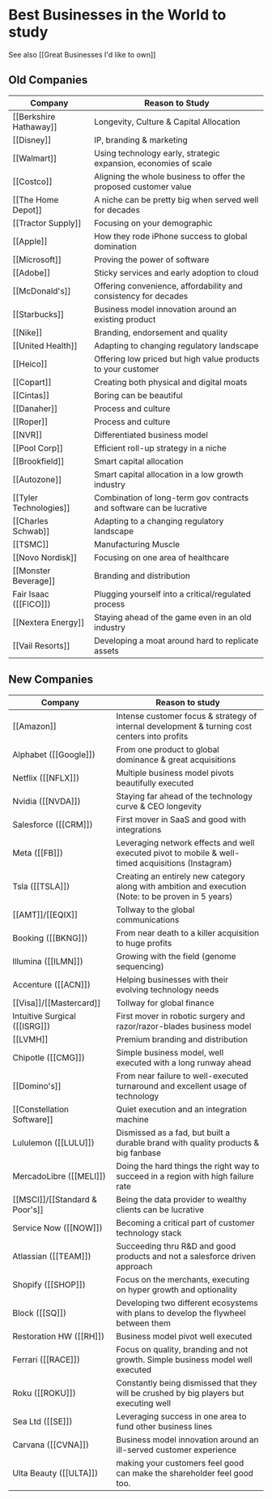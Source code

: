 # Best Businesses in the World to study

See also [[Great Businesses I'd like to own]]


## Old Companies

| Company                      | Reason to Study                                                      |
| ---------------------------- | -------------------------------------------------------------------- |
| [[Berkshire Hathaway]]   | Longevity, Culture & Capital Allocation                              |
| [[Disney]]              | IP, branding & marketing                                             |
| [[Walmart]]             | Using technology early, strategic expansion, economies of scale      |
|  [[Costco]]   | Aligning the whole business to offer the proposed customer value     |
| [[The Home Depot]]          | A niche can be pretty big when served well for decades               |
| [[Tractor Supply]]   | Focusing on your demographic                                         |
| [[Apple]]             | How they rode iPhone success to global domination                    |
| [[Microsoft]]          | Proving the power of software                                        |
| [[Adobe]]             | Sticky services and early adoption to cloud                          |
| [[McDonald's]]          | Offering convenience, affordability and consistency for decades      |
| [[Starbucks]]          | Business model innovation around an existing product                 |
| [[Nike]]                | Branding, endorsement and quality                                    |
| [[United Health]]      | Adapting to changing regulatory landscape                            |
| [[Heico]]              | Offering low priced but high value products to your customer         |
| [[Copart]]            | Creating both physical and digital moats                             |
| [[Cintas]]           | Boring can be beautiful                                              |
| [[Danaher]]             | Process and culture                                                  |
| [[Roper]]               | Process and culture                                                  |
| [[NVR]]                | Differentiated business model                                        |
| [[Pool Corp]]         | Efficient roll-up strategy in a niche                                |
| [[Brookfield]]         | Smart capital allocation                                             |
| [[Autozone]]            | Smart capital allocation in a low growth industry                    |
| [[Tyler Technologies]] | Combination of long-term gov contracts and software can be lucrative |
| [[Charles Schwab]]    | Adapting to a changing regulatory landscape                          |
| [[TSMC]]     | Manufacturing Muscle                                                 |
| [[Novo Nordisk]]       | Focusing on one area of healthcare                                   |
| [[Monster Beverage]] | Branding and distribution                                            |
| Fair Isaac ([[FICO]])        | Plugging yourself into a critical/regulated process                  |
| [[Nextera Energy]]   | Staying ahead of the game even in an old industry                    |
| [[Vail Resorts]]       | Developing a moat around hard to replicate assets                    |


## New Companies

| Company                          | Reason to study                                                                                     |
| -------------------------------- | --------------------------------------------------------------------------------------------------- |
| [[Amazon]]           | Intense customer focus & strategy of internal development & turning cost centers into profits       |
| Alphabet ([[Google]])              | From one product to global dominance & great acquisitions                                           |
| Netflix ([[NFLX]])               | Multiple business model pivots beautifully executed                                                 |
| Nvidia ([[NVDA]])                | Staying far ahead of the technology curve & CEO longevity                                           |
| Salesforce ([[CRM]])             | First mover in SaaS and good with integrations                                                      |
| Meta ([[FB]])                    | Leveraging network effects and well executed pivot to mobile & well-timed acquisitions (Instagram)  |
| Tsla ([[TSLA]])                  | Creating an entirely new category along with ambition and execution (Note: to be proven in 5 years) |
| [[AMT]]/[[EQIX]]                 | Tollway to the global communications                                                                |
| Booking ([[BKNG]])               | From near death to a killer acquisition to huge profits                                             |
| Illumina ([[ILMN]])              | Growing with the field (genome sequencing)                                                          |
| Accenture ([[ACN]])              | Helping businesses with their evolving technology needs                                             |
| [[Visa]]/[[Mastercard]]                     | Tollway for global finance                                                                          |
| Intuitive Surgical ([[ISRG]])    | First mover in robotic surgery and razor/razor-blades business model                                |
| [[LVMH]]               | Premium branding and distribution                                                                   |
| Chipotle ([[CMG]])               | Simple business model, well executed with a long runway ahead                                       |
| [[Domino's]]                 | From near failure to well-executed turnaround and excellent usage of technology                     |
| [[Constellation Software]] | Quiet execution and an integration machine                                                          |
| Lululemon ([[LULU]])             | Dismissed as a fad, but built a durable brand with quality products & big fanbase                   |
| MercadoLibre ([[MELI]])          | Doing the hard things the right way to succeed in a region with high failure rate                   |
| [[MSCI]]/[[Standard & Poor's]]                | Being the data provider to wealthy clients can be lucrative                                         |
| Service Now ([[NOW]])            | Becoming a critical part of customer technology stack                                               |
| Atlassian ([[TEAM]])             | Succeeding thru R&D and good products and not a salesforce driven approach                          |
| Shopify ([[SHOP]])               | Focus on the merchants, executing on hyper growth and optionality                                   |
| Block ([[SQ]])                   | Developing two different ecosystems with plans to develop the flywheel between them                 |
| Restoration HW ([[RH]])          | Business model pivot well executed                                                                  |
| Ferrari ([[RACE]])               | Focus on quality, branding and not growth. Simple business model well executed                      |
| Roku ([[ROKU]])                  | Constantly being dismissed that they will be crushed by big players but executing well              |
| Sea Ltd ([[SE]])                 | Leveraging success in one area to fund other business lines                                         |
| Carvana ([[CVNA]])               | Business model innovation around an ill-served customer experience                                  |
| Ulta Beauty ([[ULTA]])           | making your customers feel good can make the shareholder feel good too.                                                                                                    |




